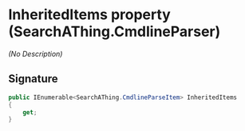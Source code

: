 # InheritedItems property (SearchAThing.CmdlineParser)
_(No Description)_

## Signature
```csharp
public IEnumerable<SearchAThing.CmdlineParseItem> InheritedItems
{
    get;
}
```
